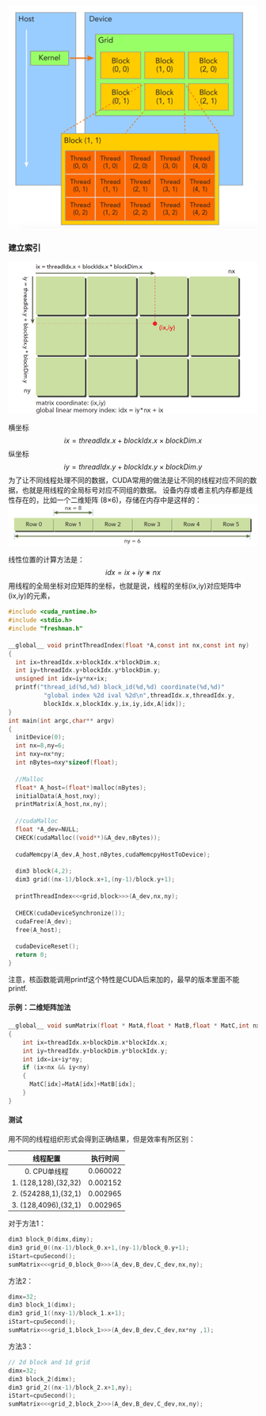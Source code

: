 ![img](imags/4.png)

### 建立索引

![img](imags/cuda_thread.png)

横坐标
$$
ix=threadIdx.x+blockIdx.x \times blockDim.x
$$
纵坐标
$$
iy=threadIdx.y+blockIdx.y \times blockDim.y
$$
为了让不同线程处理不同的数据，CUDA常用的做法是让不同的线程对应不同的数据，也就是用线程的全局标号对应不同组的数据。
设备内存或者主机内存都是线性存在的，比如一个二维矩阵 (8×6)，存储在内存中是这样的：
![img](imags/memory.png)

线性位置的计算方法是：
$$
idx=ix+iy∗nx
$$
用线程的全局坐标对应矩阵的坐标，也就是说，线程的坐标(ix,iy)对应矩阵中(ix,iy)的元素，

```C
#include <cuda_runtime.h>
#include <stdio.h>
#include "freshman.h"

__global__ void printThreadIndex(float *A,const int nx,const int ny)
{
  int ix=threadIdx.x+blockIdx.x*blockDim.x;
  int iy=threadIdx.y+blockIdx.y*blockDim.y;
  unsigned int idx=iy*nx+ix;
  printf("thread_id(%d,%d) block_id(%d,%d) coordinate(%d,%d)"
          "global index %2d ival %2d\n",threadIdx.x,threadIdx.y,
          blockIdx.x,blockIdx.y,ix,iy,idx,A[idx]);
}
int main(int argc,char** argv)
{
  initDevice(0);
  int nx=8,ny=6;
  int nxy=nx*ny;
  int nBytes=nxy*sizeof(float);

  //Malloc
  float* A_host=(float*)malloc(nBytes);
  initialData(A_host,nxy);
  printMatrix(A_host,nx,ny);

  //cudaMalloc
  float *A_dev=NULL;
  CHECK(cudaMalloc((void**)&A_dev,nBytes));

  cudaMemcpy(A_dev,A_host,nBytes,cudaMemcpyHostToDevice);

  dim3 block(4,2);
  dim3 grid((nx-1)/block.x+1,(ny-1)/block.y+1);

  printThreadIndex<<<grid,block>>>(A_dev,nx,ny);

  CHECK(cudaDeviceSynchronize());
  cudaFree(A_dev);
  free(A_host);

  cudaDeviceReset();
  return 0;
}
```

注意，核函数能调用printf这个特性是CUDA后来加的，最早的版本里面不能printf.

#### 示例：二维矩阵加法

```C
__global__ void sumMatrix(float * MatA,float * MatB,float * MatC,int nx,int ny)
{
    int ix=threadIdx.x+blockDim.x*blockIdx.x;
    int iy=threadIdx.y+blockDim.y*blockIdx.y;
    int idx=ix+iy*ny;
    if (ix<nx && iy<ny)
    {
      MatC[idx]=MatA[idx]+MatB[idx];
    }
}
```

#### 测试

用不同的线程组织形式会得到正确结果，但是效率有所区别：

|       线程配置       | 执行时间 |
| :------------------: | :------: |
|     0. CPU单线程     | 0.060022 |
| 1. (128,128),(32,32) | 0.002152 |
| 2. (524288,1),(32,1) | 0.002965 |
| 3. (128,4096),(32,1) | 0.002965 |

对于方法1：

```C
dim3 block_0(dimx,dimy);
dim3 grid_0((nx-1)/block_0.x+1,(ny-1)/block_0.y+1);
iStart=cpuSecond();
sumMatrix<<<grid_0,block_0>>>(A_dev,B_dev,C_dev,nx,ny);
```

方法2：

```C
dimx=32;
dim3 block_1(dimx);
dim3 grid_1((nxy-1)/block_1.x+1);
iStart=cpuSecond();
sumMatrix<<<grid_1,block_1>>>(A_dev,B_dev,C_dev,nx*ny ,1);
```

方法3：

```C
// 2d block and 1d grid
dimx=32;
dim3 block_2(dimx);
dim3 grid_2((nx-1)/block_2.x+1,ny);
iStart=cpuSecond();
sumMatrix<<<grid_2,block_2>>>(A_dev,B_dev,C_dev,nx,ny);
```

